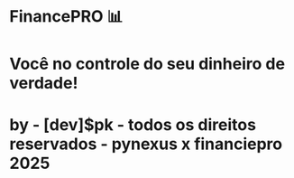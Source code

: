 # FinancePRO 📊
# Você no controle do seu dinheiro de verdade!
# by - [dev]$pk - todos os direitos reservados - pynexus x financiepro 2025

